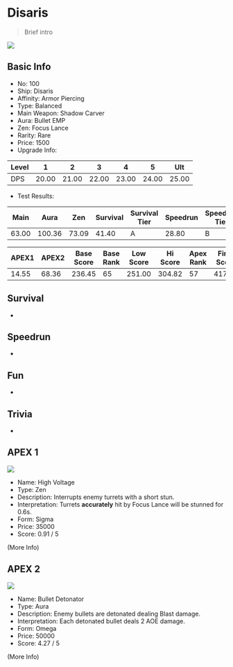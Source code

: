 # Disaris

> Brief intro

<img src="/ships/ship_100.png" style={{zoom:1}}/>

## Basic Info

- No: 100
- Ship: Disaris
- Affinity: Armor Piercing
- Type: Balanced
- Main Weapon: Shadow Carver
- Aura: Bullet EMP
- Zen: Focus Lance
- Rarity: Rare
- Price: 1500
- Upgrade Info: 

| Level | 1 | 2 | 3 | 4 | 5 | Ult |
|--|--|--|--|--|--|--|
| DPS | 20.00 | 21.00 | 22.00 | 23.00 | 24.00 | 25.00 |

- Test Results: 

| Main | Aura | Zen | Survival | Survival Tier | Speedrun | Speedrun Tier | Fun | Fun Tier |
|--|--|--|--|--|--|--|--|--|
| 63.00 | 100.36 | 73.09 | 41.40 | A | 28.80 | B | 42.60 | A+ |

| APEX1 | APEX2 | Base Score | Base Rank | Low Score | Hi Score | Apex Rank | Final Score | FinalRank |
|--|--|--|--|--|--|--|--|--|
| 14.55 | 68.36 | 236.45 | 65 | 251.00 | 304.82 | 57 | 417.62 | 49 |

## Survival

-

## Speedrun

-

## Fun

-

## Trivia

-

## APEX 1

<img src="/ships/ship_100_apex_1.png" style={{zoom:1}}/>

- Name: High Voltage
- Type: Zen
- Description: Interrupts enemy turrets with a short stun.
- Interpretation: Turrets **accurately** hit by Focus Lance will be stunned for 0.6s.
- Form: Sigma
- Price: 35000
- Score: 0.91 / 5

(More Info)

## APEX 2

<img src="/ships/ship_100_apex_2.png" style={{zoom:1}}/>

- Name: Bullet Detonator
- Type: Aura
- Description: Enemy bullets are detonated dealing Blast damage.
- Interpretation: Each detonated bullet deals 2 AOE damage.
- Form: Omega
- Price: 50000
- Score: 4.27 / 5

(More Info)
